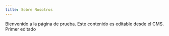 ```yaml
---
title: Sobre Nosotros
---
```

Bienvenido a la página de prueba. Este contenido es editable desde el CMS.\
Primer editado
